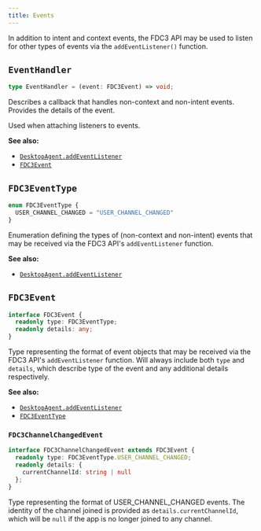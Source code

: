 ```yaml
---
title: Events
---
```


In addition to intent and context events, the FDC3 API may be used to listen for other types of events via the `addEventListener()` function.

## `EventHandler`

```ts
type EventHandler = (event: FDC3Event) => void;
```

Describes a callback that handles non-context and non-intent events. Provides the details of the event. 

Used when attaching listeners to events. 

**See also:**
- [`DesktopAgent.addEventListener`](DesktopAgent#addEventListener)
- [`FDC3Event`](#fdc3event)

## `FDC3EventType`
```ts
enum FDC3EventType {
  USER_CHANNEL_CHANGED = "USER_CHANNEL_CHANGED"
}
```

Enumeration defining the types of (non-context and non-intent) events that may be received via the FDC3 API's `addEventListener` function. 

**See also:**
- [`DesktopAgent.addEventListener`](DesktopAgent#addEventListener)

## `FDC3Event`

```ts
interface FDC3Event {
  readonly type: FDC3EventType;
  readonly details: any;
}
```

Type representing the format of event objects that may be received via the FDC3 API's `addEventListener` function. Will always include both `type` and `details`, which describe type of the event and any additional details respectively.

**See also:**
- [`DesktopAgent.addEventListener`](DesktopAgent#addEventListener)
- [`FDC3EventType`](#fdc3eventtype)


### `FDC3ChannelChangedEvent`
```ts
interface FDC3ChannelChangedEvent extends FDC3Event {
  readonly type: FDC3EventType.USER_CHANNEL_CHANGED;
  readonly details: {
    currentChannelId: string | null
  };
}
```

Type representing the format of USER_CHANNEL_CHANGED events. The identity of the channel joined is provided as `details.currentChannelId`, which will be `null` if the app is no longer joined to any channel.